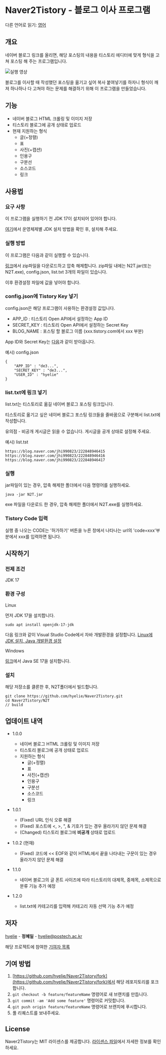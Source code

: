 # Naver2Tistory - 블로그 이사 프로그램

다른 언어로 읽기: [영어](../README.md)

## 개요
네이버 블로그 링크를 올리면, 해당 포스팅의 내용을 티스토리 에디터에 맞게 형식을 고쳐 포스팅 해 주는 프로그램입니다.

![실행 영상](./%EC%8B%A4%ED%96%89%20%ED%99%94%EB%A9%B4.gif)

블로그를 이사할 때 작성했던 포스팅을 옮기고 싶어 복사 붙여넣기를 하자니 형식이 깨져 하나하나 다 고쳐야 하는 문제를 해결하기 위해 이 프로그램을 만들었습니다.

## 기능
- 네이버 블로그 HTML 크롤링 및 이미지 저장
- 티스토리 블로그에 공개 상태로 업로드
- 현재 지원하는 형식
    - 글(+정렬)
    - 표
    - 사진(+캡션)
    - 인용구
    - 구분선
    - 소스코드
    - 링크

## 사용법
### 요구 사항
이 프로그램을 실행하기 전 JDK 17이 설치되어 있어야 합니다.

[여기](https://github.com/hyelie/Naver2Tistory/blob/main/readme/README_KR.md#%ED%99%98%EA%B2%BD-%EA%B5%AC%EC%84%B1)에서 운영체제별 JDK 설치 방법을 확인 후, 설치해 주세요.

### 실행 방법
이 프로그램은 다음과 같이 실행할 수 있습니다.

[링크](https://github.com/hyelie/Naver2Tistory/releases/tag/v1.0.2)에서 zip파일을 다운로드하고 압축 해제합니다. zip파일 내에는 N2T.jar(또는 N2T.exe), config.json, list.txt 3개의 파일이 있습니다.

이후 환경설정 파일에 값을 넣어야 합니다.

### config.json에 Tistory Key 넣기
config.json은 해당 프로그램이 사용하는 환경설정 값입니다.
- APP_ID : 티스토리 Open API에서 설정하는 App ID
- SECRET_KEY : 티스토리 Open API에서 설정하는 Secret Key
- BLOG_NAME : 포스팅 할 블로그 이름 (xxx.tistory.com에서 xxx 부분)

App ID와 Secret Key는 [다음](https://hyelie.tistory.com/entry/Tistory-Open-API-%EC%95%B1-%EB%93%B1%EB%A1%9D)과 같이 받아옵니다.

예시) config.json
```
{
    "APP_ID" : "de3...",
    "SECRET_KEY" : "de3...",
    "USER_ID" : "hyelie"
}
```

### list.txt에 링크 넣기
list.txt는 티스토리로 옮길 네이버 블로그 포스팅 링크입니다.

티스토리로 옮기고 싶은 네이버 블로그 포스팅 링크들을 줄바꿈으로 구분해서 list.txt에 작성합니다.

유의점 - 비공개 게시글은 읽을 수 없습니다. 게시글을 공개 상태로 설정해 주세요.

예시) list.tst
```
https://blog.naver.com/jhi990823/222848946415
https://blog.naver.com/jhi990823/222848946416
https://blog.naver.com/jhi990823/222848946417
```

### 실행
jar파일이 있는 경우, 압축 해제한 폴더에서 다음 명령어를 실행하세요.
```
java -jar N2T.jar
```

exe 파일을 다운로드 한 경우, 압축 해제한 폴더에서 N2T.exe를 실행하세요.

### Tistory Code 입력
실행 중 나오는 CODE는 '허가하기' 버튼을 누른 창에서 나타나는 url의 'code=xxx'부분에서 xxx를 입력하면 됩니다.

## 시작하기
### 전제 조건
JDK 17

### 환경 구성
Linux

먼저 JDK 17을 설치합니다.
```
sudo apt install openjdk-17-jdk
```

다음 링크와 같이 Visual Studio Code에서 자바 개발환경을 설정합니다. [Linux에 JDK 설치, Java 개발환경 설정](https://hyelie.tistory.com/entry/GCP%EC%97%90-Java-%EA%B0%9C%EB%B0%9C%ED%99%98%EA%B2%BD-%EC%84%B8%ED%8C%85?category=947331)

Windows

[링크](https://www.oracle.com/java/technologies/javase/jdk17-archive-downloads.html)에서 Java SE 17을 설치합니다.

### 설치

해당 저장소를 클론한 후, N2T폴더에서 빌드합니다.
```
git clone https://github.com/hyelie/Naver2Tistory.git
cd Naver2Tistory/N2T
// build
```

## 업데이트 내역

* 1.0.0
    - 네이버 블로그 HTML 크롤링 및 이미지 저장
    - 티스토리 블로그에 공개 상태로 업로드
    - 지원하는 형식
        - 글(+정렬)
        - 표
        - 사진(+캡션)
        - 인용구
        - 구분선
        - 소스코드
        - 링크

* 1.0.1
    - (Fixed) URL 인식 오류 해결
    - (Fixed) 포스트에 <, >, ", & 기호가 있는 경우 올라가지 않던 문제 해결
    - (Changed) 티스토리 블로그에 **비공개** 상태로 업로드
* 1.0.2 (현재)
    - (Fixed) 코드에 << EOF와 같이 HTML에서 끝을 나타내는 구문이 있는 경우 올라가지 않던 문제 해결
* 1.1.0
    * 네이버 블로그의 글 폰트 사이즈에 따라 티스토리의 대제목, 중제목, 소제목으로 분류 기능 추가 예정
* 1.2.0
    * list.txt에 카테고리를 입력해 카테고리 자동 선택 기능 추가 예정

## 저자
[hyelie](https://github.com/hyelie) - **정혜일** - <hyelie@postech.ac.kr>

해당 프로젝트에 참여한 [기여자 목록](./CONTRIBUTORS)

## 기여 방법

1. [https://github.com/hyelie/Naver2Tistory/fork](https://github.com/hyelie/Naver2Tistory/fork)에서 해당 레포지토리를 포크합니다.
2. `git checkout -b feature/featureName` 명령어로 새 브랜치를 만듭니다.
3. `git commit -am 'Add some feature'` 명령어로 커밋합니다.
4. `git push origin feature/featureName` 명령어로 브랜치에 푸시합니다.
5. 풀 리퀘스트를 보내주세요.

## License

Naver2Tistory는 MIT 라이센스를 제공합니다. [라이센스 파일](./LICENSE)에서 자세한 정보를 확인하세요.
